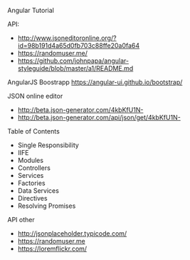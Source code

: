 Angular Tutorial

API:
- http://www.jsoneditoronline.org/?id=98b191d4a65d0fb703c88ffe20a0fa64
- https://randomuser.me/
- https://github.com/johnpapa/angular-styleguide/blob/master/a1/README.md


AngularJS Boostrapp
https://angular-ui.github.io/bootstrap/


JSON online editor
+ http://beta.json-generator.com/4kbKfU1N-
+ http://beta.json-generator.com/api/json/get/4kbKfU1N-

Table of Contents

+ Single Responsibility
+ IIFE
+ Modules
+ Controllers
+ Services
+ Factories
+ Data Services
+ Directives
+ Resolving Promises


API other
+ http://jsonplaceholder.typicode.com/
+ https://randomuser.me
+ https://loremflickr.com/

